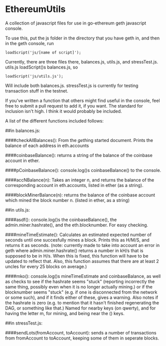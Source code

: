 # EthereumUtils
A collection of javascript files for use in go-ethereum geth javascript console.

To use this, put the js folder in the directory that you have geth in, and then in the geth console, run

    loadScript('js/[name of script]');

Currently, there are three files there, balances.js,  utils.js, and stressTest.js. utils.js loadScript()s balances.js, so 

    loadScript('js/utils.js');

Will include both balances.js. stressTest.js is currently for testing transaction stuff in the testnet.

If you've written a function that others might find useful in the console, feel free to submit a pull request to add it, if you want. The standard for inclusion isn't high. I think it would probably be included.

A list of the different functions included follows:

##in balances.js:

####checkAllBalances():
From the *geth*ing started document. Prints the balance of each address in eth.accounts

####coinbaseBalance():
returns a string of the balance of the coinbase account in ether.

####pCoinbaseBalance():
console.log()s coinbaseBalance() to the console.

####accNBalance(n):
Takes an integer n, and returns the balance of the corresponding account in eth.accounts, listed in ether (as a string).

####blockMinerBalance(n):
returns the balance of the coinbase account which mined the block number n. (listed in ether, as a string)

##in utils.js:

####asdf():
console.log()s the coinbaseBalance(), the admin.miner.hashrate(), and the eth.blocknumber. For easy checking.

####mineTimeEstimate():
Calculates an estimated expected number of seconds until one succesfully mines a block. Prints this as H/M/S, and returns it as seconds.
(note: currently made to take into account an error in geth where admin.miner.hashrate() returns a number in kH/s that is supposed to be in H/s. When this is fixed, this function will have to be updated to reflect that. Also, this function assumes that there are at least 2 uncles for every 25 blocks on average.)

####mko():
console.log()s mineTimeEstimate and coinbaseBalance, as well as checks to see if the hashrate seems "stuck" (reporting incorrectly the same thing, possibly even when it is no longer actually mining.) or if the blocknumber seems "stuck" (e.g. if one is disconnected from the network or some such), and if it finds either of these, gives a warning. Also notes if the hashrate is zero (e.g. to mention that it hasn't finished regenerating the DAG, or something like that.) 
Named for nearby keys (on qwerty), and for having the letter m, for mining, and being near the () keys.

##in stressTest.js:

####sendLots(fromAccount, toAccount):
sends a number of transactions from fromAccount to toAccount, keeping some of them in seperate blocks.

